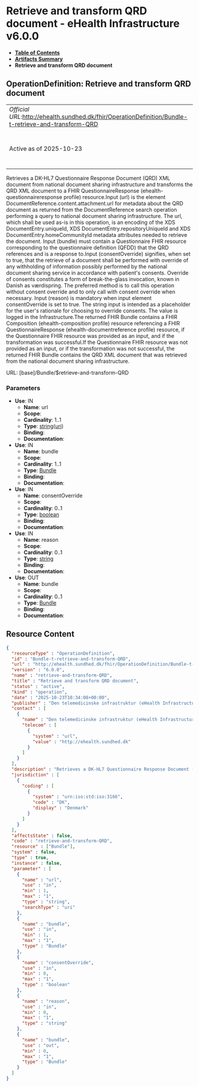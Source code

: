 # Retrieve and transform QRD document - eHealth Infrastructure v6.0.0

* [**Table of Contents**](toc.md)
* [**Artifacts Summary**](artifacts.md)
* **Retrieve and transform QRD document**

## OperationDefinition: Retrieve and transform QRD document 

| | |
| :--- | :--- |
| *Official URL*:http://ehealth.sundhed.dk/fhir/OperationDefinition/Bundle-t-retrieve-and-transform-QRD | *Version*:6.0.0 |
| Active as of 2025-10-23 | *Computable Name*:retrieve-and-transform-QRD |

 
Retrieves a DK-HL7 Questionnaire Response Document (QRD) XML document from national document sharing infrastructure and transforms the QRD XML document to a FHIR QuestionnaireResponse (ehealth-questionnaireresponse profile) resource.Input (url) is the element DocumentReference.content.attachment.url for metadata about the QRD document as returned from the DocumentReference search operation performing a query to national document sharing infrastructure. The url, which shall be used as-is in this operation, is an encoding of the XDS DocumentEntry.uniqueId, XDS DocumentEntry.repositoryUniqueId and XDS DocumentEntry.homeCommunityId metadata attributes needed to retrieve the document. Input (bundle) must contain a Questionnaire FHIR resource corresponding to the questionnaire definition (QFDD) that the QRD references and is a response to.Input (consentOverride) signifies, when set to true, that the retrieve of a document shall be performed with override of any withholding of information possibly performed by the national document sharing service in accordance with patient's consents. Override of consents constitutes a form of break-the-glass invocation, known in Danish as værdispring. The preferred method is to call this operation without consent override and to only call with consent override when necessary. Input (reason) is mandatory when input element consentOverride is set to true. The string input is intended as a placeholder for the user's rationale for choosing to override consents. The value is logged in the Infrastructure.The returned FHIR Bundle contains a FHIR Composition (ehealth-composition profile) resource referencing a FHIR QuestionnaireResponse (ehealth-documentreference profile) resource, if the Questionnaire FHIR resource was provided as an input, and if the transformation was successful.If the Questionnaire FHIR resource was not provided as an input, or if the transformation was not successful, the returned FHIR Bundle contains the QRD XML document that was retrieved from the national document sharing infrastructure. 

URL: [base]/Bundle/$retrieve-and-transform-QRD

### Parameters

* **Use**: IN
  * **Name**: url
  * **Scope**: 
  * **Cardinality**: 1..1
  * **Type**: [string](http://hl7.org/fhir/R4/datatypes.html#string)([uri](https://hl7.org/fhir/R4/search.html#uri))
  * **Binding**: 
  * **Documentation**: 
* **Use**: IN
  * **Name**: bundle
  * **Scope**: 
  * **Cardinality**: 1..1
  * **Type**: [Bundle](http://hl7.org/fhir/R4/bundle.html)
  * **Binding**: 
  * **Documentation**: 
* **Use**: IN
  * **Name**: consentOverride
  * **Scope**: 
  * **Cardinality**: 0..1
  * **Type**: [boolean](http://hl7.org/fhir/R4/datatypes.html#boolean)
  * **Binding**: 
  * **Documentation**: 
* **Use**: IN
  * **Name**: reason
  * **Scope**: 
  * **Cardinality**: 0..1
  * **Type**: [string](http://hl7.org/fhir/R4/datatypes.html#string)
  * **Binding**: 
  * **Documentation**: 
* **Use**: OUT
  * **Name**: bundle
  * **Scope**: 
  * **Cardinality**: 0..1
  * **Type**: [Bundle](http://hl7.org/fhir/R4/bundle.html)
  * **Binding**: 
  * **Documentation**: 



## Resource Content

```json
{
  "resourceType" : "OperationDefinition",
  "id" : "Bundle-t-retrieve-and-transform-QRD",
  "url" : "http://ehealth.sundhed.dk/fhir/OperationDefinition/Bundle-t-retrieve-and-transform-QRD",
  "version" : "6.0.0",
  "name" : "retrieve-and-transform-QRD",
  "title" : "Retrieve and transform QRD document",
  "status" : "active",
  "kind" : "operation",
  "date" : "2025-10-23T10:34:08+00:00",
  "publisher" : "Den telemedicinske infrastruktur (eHealth Infrastructure)",
  "contact" : [
    {
      "name" : "Den telemedicinske infrastruktur (eHealth Infrastructure)",
      "telecom" : [
        {
          "system" : "url",
          "value" : "http://ehealth.sundhed.dk"
        }
      ]
    }
  ],
  "description" : "Retrieves a DK-HL7 Questionnaire Response Document (QRD) XML document from national document sharing infrastructure and transforms the QRD XML document to a FHIR QuestionnaireResponse (ehealth-questionnaireresponse profile) resource.Input (url) is the element DocumentReference.content.attachment.url for metadata about the QRD document as returned from the DocumentReference search operation performing a query to national document sharing infrastructure. The url, which shall be used as-is in this operation, is an encoding of the XDS DocumentEntry.uniqueId, XDS DocumentEntry.repositoryUniqueId and XDS DocumentEntry.homeCommunityId metadata attributes needed to retrieve the document. Input (bundle) must contain a Questionnaire FHIR resource corresponding to the questionnaire definition (QFDD) that the QRD references and is a response to.Input (consentOverride) signifies, when set to true, that the retrieve of a document shall be performed with override of any withholding of information possibly performed by the national document sharing service in accordance with patient's consents. Override of consents constitutes a form of break-the-glass invocation, known in Danish as værdispring. The preferred method is to call this operation without consent override and to only call with consent override when necessary. Input (reason) is mandatory when input element consentOverride is set to true. The string input is intended as a placeholder for the user's rationale for choosing to override consents. The value is logged in the Infrastructure.The returned FHIR Bundle contains a FHIR Composition (ehealth-composition profile) resource referencing a FHIR QuestionnaireResponse (ehealth-documentreference profile) resource, if the Questionnaire FHIR resource was provided as an input, and if the transformation was successful.If the Questionnaire FHIR resource was not provided as an input, or if the transformation was not successful, the returned FHIR Bundle contains the QRD XML document that was retrieved from the national document sharing infrastructure.",
  "jurisdiction" : [
    {
      "coding" : [
        {
          "system" : "urn:iso:std:iso:3166",
          "code" : "DK",
          "display" : "Denmark"
        }
      ]
    }
  ],
  "affectsState" : false,
  "code" : "retrieve-and-transform-QRD",
  "resource" : ["Bundle"],
  "system" : false,
  "type" : true,
  "instance" : false,
  "parameter" : [
    {
      "name" : "url",
      "use" : "in",
      "min" : 1,
      "max" : "1",
      "type" : "string",
      "searchType" : "uri"
    },
    {
      "name" : "bundle",
      "use" : "in",
      "min" : 1,
      "max" : "1",
      "type" : "Bundle"
    },
    {
      "name" : "consentOverride",
      "use" : "in",
      "min" : 0,
      "max" : "1",
      "type" : "boolean"
    },
    {
      "name" : "reason",
      "use" : "in",
      "min" : 0,
      "max" : "1",
      "type" : "string"
    },
    {
      "name" : "bundle",
      "use" : "out",
      "min" : 0,
      "max" : "1",
      "type" : "Bundle"
    }
  ]
}

```
